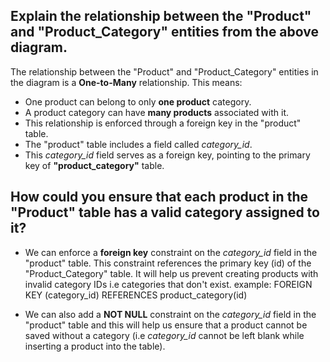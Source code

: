 ## Explain the relationship between the "Product" and "Product_Category" entities from the above diagram.

The relationship between the "Product" and "Product_Category" entities in the diagram is a **One-to-Many** relationship. This means:

- One product can belong to only **one product** category.
- A product category can have **many products** associated with it.
- This relationship is enforced through a foreign key in the "product" table.
- The "product" table includes a field called *category_id*.
- This *category_id* field serves as a foreign key, pointing to the primary key of **"product_category"** table.


## How could you ensure that each product in the "Product" table has a valid category assigned to it?

- We can enforce a **foreign key** constraint on the *category_id* field in the "product" table. This constraint references the primary key (id) of the "Product_Category" table. It will help us prevent creating products with invalid category IDs i.e categories that don't exist. example: FOREIGN KEY (category_id) REFERENCES product_category(id)

- We can also add a **NOT NULL** constraint on the *category_id* field in the "product" table and this will help us ensure that a product cannot be saved without a category (i.e *category_id* cannot be left blank while inserting a product into the table).

